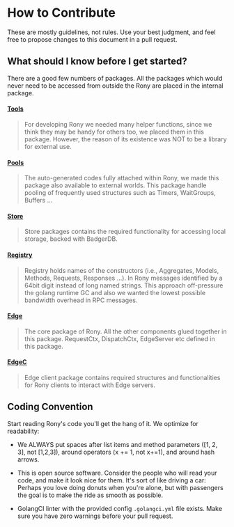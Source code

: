 # How to Contribute
These are mostly guidelines, not rules. Use your best judgment, and 
feel free to propose changes to this document in a pull request.

## What should I know before I get started?

There are a good few numbers of packages. All the packages which would never need to be accessed from
outside the Rony are placed in the internal package.

#### [Tools](github.com/ronaksoft/rony/tools)
> For developing Rony we needed many helper functions, since we think they may be handy for others too, we
placed them in this package. However, the reason of its existence was NOT to be
a library for external use.

#### [Pools](github.com/ronaksoft/rony/pools)
> The auto-generated codes fully attached within Rony, we made this package also available to external
worlds. This package handle pooling of frequently used structures such as Timers, WaitGroups, Buffers ...


#### [Store](github.com/ronaksoft/rony/store)
> Store packages contains the required functionality for accessing local storage, backed with BadgerDB. 

#### [Registry](github.com/ronaksoft/rony/registry)
> Registry holds names of the constructors (i.e., Aggregates, Models, Methods, Requests, Responses ...). 
In Rony messages identified by a 64bit digit instead of long named strings. This approach off-pressure
the golang runtime GC and also we wanted the lowest possible bandwidth overhead in RPC messages.

#### [Edge](github.com/ronaksoft/rony/edge)
> The core package of Rony. All the other components glued together in this package.
RequestCtx, DispatchCtx, EdgeServer etc defined in this package.

#### [EdgeC](github.com/ronaksoft/rony/edgec)
> Edge client package contains required structures and functionalities for Rony clients to interact with
Edge servers.

## Coding Convention

Start reading Rony's code you'll get the hang of it. We optimize for readability:

* We ALWAYS put spaces after list items and method parameters ([1, 2, 3], not [1,2,3]), around operators (x += 1, not x+=1), and around hash arrows.

* This is open source software. Consider the people who will read your code, and make it look nice for them. It's sort of like driving a car: Perhaps you love doing donuts when 
  you're alone, but with passengers the goal is to make the ride as smooth as possible.
  
* GolangCI linter with the provided config `.golangci.yml` file exists. Make sure you have zero warnings before your
pull request.
  
